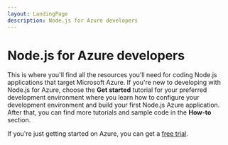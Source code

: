 ```yaml
---
layout: LandingPage
description: Node.js for Azure developers
---
```


# Node.js for Azure developers

This is where you'll find all the resources you'll need for coding Node.js applications that target Microsoft Azure. If you're new to developing with Node.js for Azure, choose the **Get started** tutorial for your preferred development environment where you learn how to configure your development environment and build your first Node.js Azure application. After that, you can find more tutorials and sample code in the **How-to** section.

If you're just getting started on Azure, you can get a [free trial](https://azure.microsoft.com/free/).
